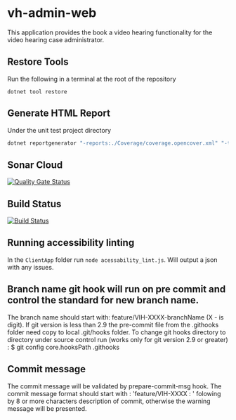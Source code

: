# vh-admin-web

This application provides the book a video hearing functionality for the video hearing case administrator.

## Restore Tools

Run the following in a terminal at the root of the repository

``` shell
dotnet tool restore
```

## Generate HTML Report

Under the unit test project directory

```bash
dotnet reportgenerator "-reports:./Coverage/coverage.opencover.xml" "-targetDir:./Artifacts/Coverage/Report" -reporttypes:Html -sourcedirs:./AdminWebsite
```

## Sonar Cloud

[![Quality Gate Status](https://sonarcloud.io/api/project_badges/measure?project=vh-admin-web&metric=alert_status)](https://sonarcloud.io/dashboard?id=vh-admin-web)

## Build Status

[![Build Status](https://hmctsreform.visualstudio.com/VirtualHearings/_apis/build/status/hmcts.vh-admin-web?branchName=master)](https://hmctsreform.visualstudio.com/VirtualHearings/_build/latest?definitionId=102&branchName=master)

## Running accessibility linting

In the `ClientApp` folder run `node acessability_lint.js`. Will output a json with any issues.

## Branch name git hook will run on pre commit and control the standard for new branch name.

The branch name should start with: feature/VIH-XXXX-branchName  (X - is digit).
If git version is less than 2.9 the pre-commit file from the .githooks folder need copy to local .git/hooks folder.
To change git hooks directory to directory under source control run (works only for git version 2.9 or greater) :
$ git config core.hooksPath .githooks

## Commit message

The commit message will be validated by prepare-commit-msg hook.
The commit message format should start with : 'feature/VIH-XXXX : ' folowing by 8 or more characters description of commit, otherwise the warning message will be presented.
